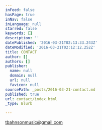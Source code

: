 ```yaml
---
inFeed: false
hasPage: true
inNav: false
inLanguage: null
starred: false
keywords: []
description: ''
datePublished: '2016-03-21T02:13:33.243Z'
dateModified: '2016-03-21T02:12:12.252Z'
title: CONTACT
author: []
authors: []
publisher:
  name: null
  domain: null
  url: null
  favicon: null
sourcePath: _posts/2016-03-21-contact.md
published: true
url: contact/index.html
_type: Blurb

---
```

tbahnsonmusic@gmail.com